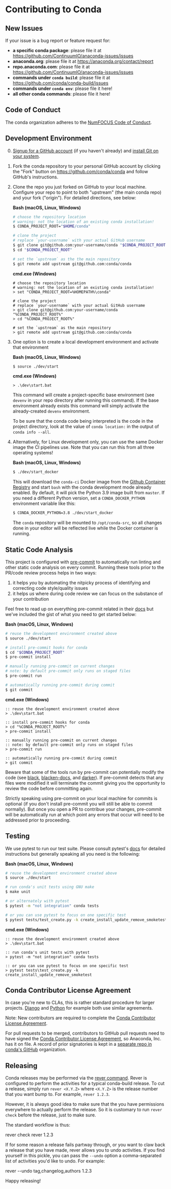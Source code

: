 # Contributing to Conda

## New Issues

If your issue is a bug report or feature request for:

* **a specific conda package**: please file it at <https://github.com/ContinuumIO/anaconda-issues/issues>
* **anaconda.org**: please file it at <https://anaconda.org/contact/report>
* **repo.anaconda.com**: please file it at <https://github.com/ContinuumIO/anaconda-issues/issues>
* **commands under `conda build`**: please file it at <https://github.com/conda/conda-build/issues>
* **commands under `conda env`**: please file it here!
* **all other conda commands**: please file it here!

## Code of Conduct

The conda organization adheres to the [NumFOCUS Code of Conduct](https://www.numfocus.org/code-of-conduct).

## Development Environment

0. [Signup for a GitHub account][github signup] (if you haven't already) and
   [install Git on your system][install git].
1. Fork the conda repository to your personal GitHub account by clicking the
   "Fork" button on https://github.com/conda/conda and follow GitHub's
   instructions.
2. Clone the repo you just forked on GitHub to your local machine. Configure
   your repo to point to both "upstream" (the main conda repo) and your fork
   ("origin"). For detailed directions, see below:

   **Bash (macOS, Linux, Windows)**

   ```bash
   # choose the repository location
   # warning: not the location of an existing conda installation!
   $ CONDA_PROJECT_ROOT="$HOME/conda"

   # clone the project
   # replace `your-username` with your actual GitHub username
   $ git clone git@github.com:your-username/conda "$CONDA_PROJECT_ROOT"
   $ cd "$CONDA_PROJECT_ROOT"

   # set the `upstream` as the the main repository
   $ git remote add upstream git@github.com:conda/conda
   ```

   **cmd.exe (Windows)**

   ```batch
   # choose the repository location
   # warning: not the location of an existing conda installation!
   > set "CONDA_PROJECT_ROOT=%HOMEPATH%\conda"

   # clone the project
   # replace `your-username` with your actual GitHub username
   > git clone git@github.com:your-username/conda "%CONDA_PROJECT_ROOT%"
   > cd "%CONDA_PROJECT_ROOT%"

   # set the `upstream` as the main repository
   > git remote add upstream git@github.com:conda/conda
   ```

3. One option is to create a local development environment and activate that environment

   **Bash (macOS, Linux, Windows)**

   ```bash
   $ source ./dev/start
   ```

   **cmd.exe (Windows)**

   ```batch
   > .\dev\start.bat
   ```

   This command will create a project-specific base environment (see `devenv`
   in your repo directory after running this command). If the base environment
   already exists this command will simply activate the already-created
   `devenv` environment.

   To be sure that the conda code being interpreted is the code in the project
   directory, look at the value of `conda location:` in the output of
   `conda info --all`.

4. Alternatively, for Linux development only, you can use the same Docker
   image the CI pipelines use. Note that you can run this from all three operating
   systems!

   **Bash (macOS, Linux, Windows)**

   ```bash
   $ ./dev/start_docker
   ```

   This will download the `conda-ci` Docker image from the
   [Github Container Registry](https://github.com/conda/conda/pkgs/container/conda-ci)
   and start `bash` with the conda development mode already enabled.
   By default, it will pick the Python 3.9 image built from `master`. If you need
   a different Python version, set a `CONDA_DOCKER_PYTHON` environment variable like this:

   ```bash
   $ CONDA_DOCKER_PYTHON=3.8 ./dev/start_docker
   ```

   The `conda` repository will be mounted to `/opt/conda-src`, so all changes done in your
   editor will be reflected live while the Docker container is running.

## Static Code Analysis

This project is configured with [pre-commit](https://pre-commit.com/) to
automatically run linting and other static code analysis on every commit.
Running these tools prior to the PR/code review process helps in two ways:

1. it helps *you* by automating the nitpicky process of identifying and
   correcting code style/quality issues
2. it helps *us* where during code review we can focus on the substance of
   your contribution

Feel free to read up on everything pre-commit related in their
[docs](https://pre-commit.com/#quick-start) but we've included the gist of
what you need to get started below:

**Bash (macOS, Linux, Windows)**

```bash
# reuse the development environment created above
$ source ./dev/start

# install pre-commit hooks for conda
$ cd "$CONDA_PROJECT_ROOT"
$ pre-commit install

# manually running pre-commit on current changes
# note: by default pre-commit only runs on staged files
$ pre-commit run

# automatically running pre-commit during commit
$ git commit
```

**cmd.exe (Windows)**

```batch
:: reuse the development environment created above
> .\dev\start.bat

:: install pre-commit hooks for conda
> cd "%CONDA_PROJECT_ROOT%"
> pre-commit install

:: manually running pre-commit on current changes
:: note: by default pre-commit only runs on staged files
> pre-commit run

:: automatically running pre-commit during commit
> git commit
```

Beware that some of the tools run by pre-commit can potentially modify the
code (see [black](https://github.com/psf/black),
[blacken-docs](https://github.com/asottile/blacken-docs), and
[darker](https://github.com/akaihola/darker)). If pre-commit detects that any
files were modified it will terminate the commit giving you the opportunity to
review the code before committing again.

Strictly speaking using pre-commit on your local machine for commits is
optional (if you don't install pre-commit you will still be able to commit
normally). But once you open a PR to contribue your changes, pre-commit will
be automatically run at which point any errors that occur will need to be
addressed prior to proceeding.

## Testing

We use pytest to run our test suite. Please consult pytest's
[docs](https://docs.pytest.org/en/6.2.x/usage.html) for detailed instructions
but generally speaking all you need is the following:

**Bash (macOS, Linux, Windows)**

```bash
# reuse the development environment created above
$ source ./dev/start

# run conda's unit tests using GNU make
$ make unit

# or alternately with pytest
$ pytest -m "not integration" conda tests

# or you can use pytest to focus on one specific test
$ pytest tests/test_create.py -k create_install_update_remove_smoketest
```

**cmd.exe (Windows)**

```batch
:: reuse the development environment created above
> .\dev\start.bat

:: run conda's unit tests with pytest
> pytest -m "not integration" conda tests

:: or you can use pytest to focus on one specific test
> pytest tests\test_create.py -k create_install_update_remove_smoketest
```

## Conda Contributor License Agreement

In case you're new to CLAs, this is rather standard procedure for larger
projects. [Django](https://www.djangoproject.com/foundation/cla/) and
[Python](https://www.python.org/psf/contrib/contrib-form/) for example
both use similar agreements.

Note: New contributors are required to complete the [Conda Contributor License Agreement][1].

For pull requests to be merged, contributors to GitHub pull requests need to
have signed the [Conda Contributor License Agreement][1], so Anaconda, Inc.
has it on file. A record of prior signatories is kept in a [separate repo in
conda's GitHub][2] organization.

[1]: https://conda.io/en/latest/contributing.html#conda-contributor-license-agreement
[2]: https://github.com/conda/clabot-config/blob/master/.clabot
[install git]: https://git-scm.com/book/en/v2/Getting-Started-Installing-Git
[github signup]: https://github.com/signup

## Releasing

Conda releases may be performed via the [rever command](https://regro.github.io/rever-docs/).
Rever is configured to perform the activities for a typical conda-build release.
To cut a release, simply run `rever <X.Y.Z>` where `<X.Y.Z>` is the
release number that you want bump to. For example, `rever 1.2.3`.

However, it is always good idea to make sure that the you have permissions
everywhere to actually perform the release. So it is customary to run
`rever check` before the release, just to make sure.

The standard workflow is thus:

   rever check
   rever 1.2.3

If for some reason a release fails partway through, or you want to claw back a
release that you have made, rever allows you to undo activities. If you find yourself
in this pickle, you can pass the ``--undo`` option a comma-separated list of
activities you'd like to undo. For example:

   rever --undo tag,changelog,authors 1.2.3

Happy releasing!
